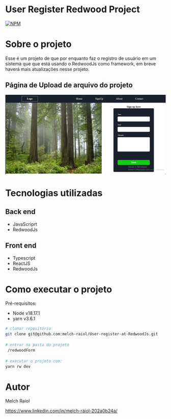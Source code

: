 # User Register Redwood Project
[![NPM](https://img.shields.io/npm/l/react)](https://github.com/melch-raiol/User-register-at-RedwoodJs/blob/main/LICENSE) 

# Sobre o projeto

Esse é um projeto de que por enquanto faz o registro de usuário em um sistema que que está usando o RedwoodJs como framework, em breve haverá mais atualizações nesse projeto.

## Página de Upload de arquivo do projeto
![Mobile 2](https://github.com/melch-raiol/User-register-at-RedwoodJs/blob/main/web/src/assets/userRegisterImg01.png)

# Tecnologias utilizadas
## Back end
- JavaScriprt
- RedwoodJs
## Front end
- Typescript 
- ReactJS
- RedwoodJs

# Como executar o projeto

Pré-requisitos:
- Node v18.17.1
- yarn v3.6.1

```bash
# clonar repositório
git clone git@github.com:melch-raiol/User-register-at-RedwoodJs.git

# entrar na pasta do projeto 
 /redwoodForm

# executar o projeto com:
yarn rw dev
```

# Autor

Melch Raiol

https://www.linkedin.com/in/melch-raiol-202a0b24a/
